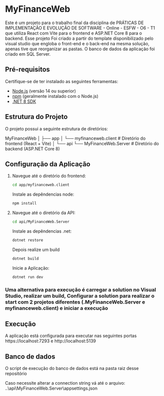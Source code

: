 # MyFinanceWeb

Este é um projeto para o trabalho final da disciplina de PRÁTICAS DE IMPLEMENTAÇÃO E EVOLUÇÃO DE SOFTWARE - Online - ESFW - O6 - T1 que utiliza React com Vite para o frontend e ASP.NET Core 8 para o backend.
Esse projeto Foi criado a partir do template disponibilizado pelo visual studio que engloba o front-end e o back-end na mesma solução, apenas tive que reorganizar as pastas.
O banco de dados da aplicação foi criado em SQL Server.

## Pré-requisitos

Certifique-se de ter instalado as seguintes ferramentas:

- [Node.js](https://nodejs.org/) (versão 14 ou superior)
- [npm](https://www.npmjs.com/) (geralmente instalado com o Node.js)
- [.NET 8 SDK](https://dotnet.microsoft.com/download/dotnet/8.0)

## Estrutura do Projeto

O projeto possui a seguinte estrutura de diretórios:

MyFinanceWeb
│
├── app
│ └── myfinanceweb.client # Diretório do frontend (React + Vite)
│
└── api
└── MyFinanceWeb.Server # Diretório do backend (ASP.NET Core 8)

## Configuração da Aplicação

1. Navegue até o diretório do frontend:

   ```bash
   cd app/myfinanceweb.client
   ```
   Instale as depêndencias node:
   ```bash
   npm install
   ```

3. Navegue até o diretório da API:

   ```bash
   cd api/MyFinanceWeb.Server
   ```
   Instale as depêndencias .net:
   ```bash
   dotnet restore
   ```
   Depois realize um build

   ```bash
   dotnet build
   ```
   Inicie a Aplicação:

   ```bash
   dotnet run dev
   ```

### Uma alternativa para execução é carregar a solution no Visual Studio, realizar um build, Configurar a solution para realizar o start com 2 projetos diferentes (.MyFinanceWeb.Server e myfinanceweb.client) e iniciar a execução

## Execução

A aplicação está configurada para executar nas seguintes portas https://localhost:7293 e http://localhost:5139

## Banco de dados

O script de execução do banco de dados está na pasta raiz desse repositório

Caso necessite alterar a connection string vá até o arquivo: ..\api\MyFinanceWeb.Server\appsettings.json


